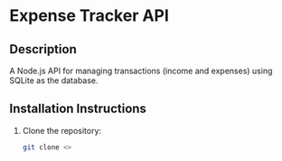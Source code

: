 # Expense Tracker API

## Description
A Node.js API for managing transactions (income and expenses) using SQLite as the database.

## Installation Instructions

1. Clone the repository:
   ```bash
   git clone <>
